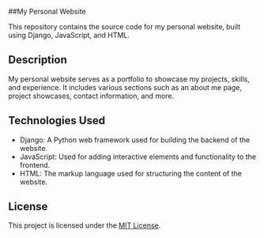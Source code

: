 ##My Personal Website

This repository contains the source code for my personal website, built using Django, JavaScript, and HTML.

## Description

My personal website serves as a portfolio to showcase my projects, skills, and experience. It includes various sections such as an about me page, project showcases, contact information, and more.

## Technologies Used

- Django: A Python web framework used for building the backend of the website.
- JavaScript: Used for adding interactive elements and functionality to the frontend.
- HTML: The markup language used for structuring the content of the website.


## License

This project is licensed under the [MIT License](LICENSE).
